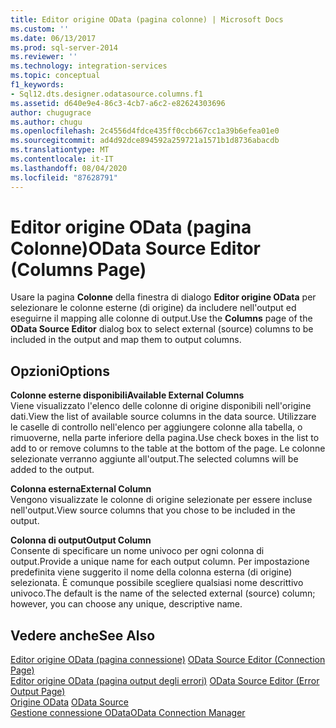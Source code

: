 ```yaml
---
title: Editor origine OData (pagina colonne) | Microsoft Docs
ms.custom: ''
ms.date: 06/13/2017
ms.prod: sql-server-2014
ms.reviewer: ''
ms.technology: integration-services
ms.topic: conceptual
f1_keywords:
- Sql12.dts.designer.odatasource.columns.f1
ms.assetid: d640e9e4-86c3-4cb7-a6c2-e82624303696
author: chugugrace
ms.author: chugu
ms.openlocfilehash: 2c4556d4fdce435ff0ccb667cc1a39b6efea01e0
ms.sourcegitcommit: ad4d92dce894592a259721a1571b1d8736abacdb
ms.translationtype: MT
ms.contentlocale: it-IT
ms.lasthandoff: 08/04/2020
ms.locfileid: "87628791"
---
```

# <a name="odata-source-editor-columns-page"></a><span data-ttu-id="0897c-102">Editor origine OData (pagina Colonne)</span><span class="sxs-lookup"><span data-stu-id="0897c-102">OData Source Editor (Columns Page)</span></span>
  <span data-ttu-id="0897c-103">Usare la pagina **Colonne** della finestra di dialogo **Editor origine OData** per selezionare le colonne esterne (di origine) da includere nell'output ed eseguirne il mapping alle colonne di output.</span><span class="sxs-lookup"><span data-stu-id="0897c-103">Use the **Columns** page of the **OData Source Editor** dialog box to select external (source) columns to be included in the output and map them to output columns.</span></span>  
  
## <a name="options"></a><span data-ttu-id="0897c-104">Opzioni</span><span class="sxs-lookup"><span data-stu-id="0897c-104">Options</span></span>  
 <span data-ttu-id="0897c-105">**Colonne esterne disponibili**</span><span class="sxs-lookup"><span data-stu-id="0897c-105">**Available External Columns**</span></span>  
 <span data-ttu-id="0897c-106">Viene visualizzato l'elenco delle colonne di origine disponibili nell'origine dati.</span><span class="sxs-lookup"><span data-stu-id="0897c-106">View the list of available source columns in the data source.</span></span> <span data-ttu-id="0897c-107">Utilizzare le caselle di controllo nell'elenco per aggiungere colonne alla tabella, o rimuoverne, nella parte inferiore della pagina.</span><span class="sxs-lookup"><span data-stu-id="0897c-107">Use check boxes in the list to add to or remove columns to the table at the bottom of the page.</span></span> <span data-ttu-id="0897c-108">Le colonne selezionate verranno aggiunte all'output.</span><span class="sxs-lookup"><span data-stu-id="0897c-108">The selected columns will be added to the output.</span></span>  
  
 <span data-ttu-id="0897c-109">**Colonna esterna**</span><span class="sxs-lookup"><span data-stu-id="0897c-109">**External Column**</span></span>  
 <span data-ttu-id="0897c-110">Vengono visualizzate le colonne di origine selezionate per essere incluse nell'output.</span><span class="sxs-lookup"><span data-stu-id="0897c-110">View source columns that you chose to be included in the output.</span></span>  
  
 <span data-ttu-id="0897c-111">**Colonna di output**</span><span class="sxs-lookup"><span data-stu-id="0897c-111">**Output Column**</span></span>  
 <span data-ttu-id="0897c-112">Consente di specificare un nome univoco per ogni colonna di output.</span><span class="sxs-lookup"><span data-stu-id="0897c-112">Provide a unique name for each output column.</span></span> <span data-ttu-id="0897c-113">Per impostazione predefinita viene suggerito il nome della colonna esterna (di origine) selezionata. È comunque possibile scegliere qualsiasi nome descrittivo univoco.</span><span class="sxs-lookup"><span data-stu-id="0897c-113">The default is the name of the selected external (source) column; however, you can choose any unique, descriptive name.</span></span>  
  
## <a name="see-also"></a><span data-ttu-id="0897c-114">Vedere anche</span><span class="sxs-lookup"><span data-stu-id="0897c-114">See Also</span></span>  
 <span data-ttu-id="0897c-115">[Editor origine OData &#40;pagina connessione&#41;](../../2014/integration-services/odata-source-editor-connection-page.md) </span><span class="sxs-lookup"><span data-stu-id="0897c-115">[OData Source Editor &#40;Connection Page&#41;](../../2014/integration-services/odata-source-editor-connection-page.md) </span></span>  
 <span data-ttu-id="0897c-116">[Editor origine OData &#40;pagina output degli errori&#41;](../../2014/integration-services/odata-source-editor-error-output-page.md) </span><span class="sxs-lookup"><span data-stu-id="0897c-116">[OData Source Editor &#40;Error Output Page&#41;](../../2014/integration-services/odata-source-editor-error-output-page.md) </span></span>  
 <span data-ttu-id="0897c-117">[Origine OData](data-flow/odata-source.md) </span><span class="sxs-lookup"><span data-stu-id="0897c-117">[OData Source](data-flow/odata-source.md) </span></span>  
 [<span data-ttu-id="0897c-118">Gestione connessione OData</span><span class="sxs-lookup"><span data-stu-id="0897c-118">OData Connection Manager</span></span>](connection-manager/odata-connection-manager.md)  
  
  
